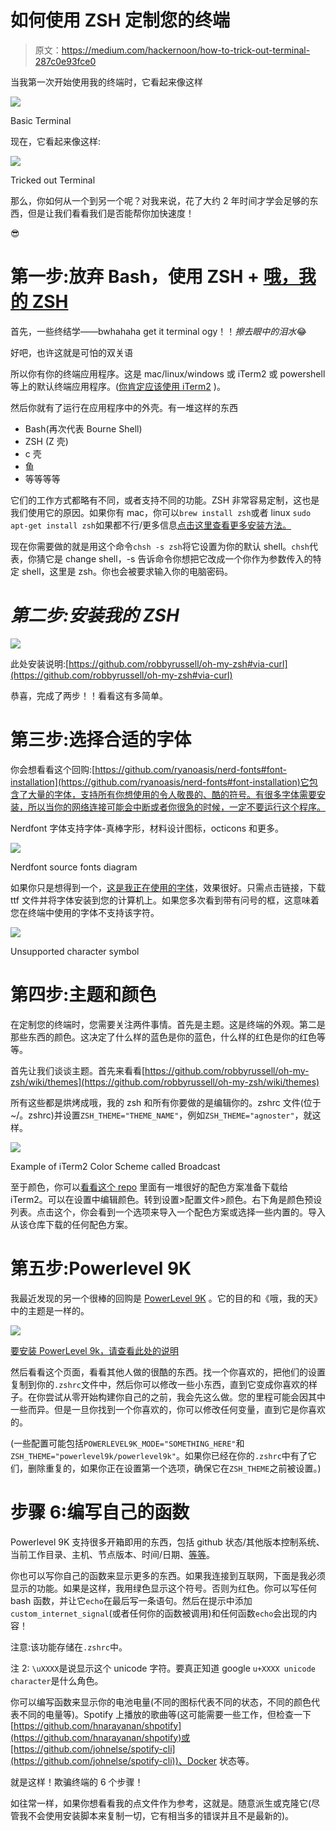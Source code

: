 # 如何使用 ZSH 定制您的终端

> 原文：<https://medium.com/hackernoon/how-to-trick-out-terminal-287c0e93fce0>

当我第一次开始使用我的终端时，它看起来像这样

![](img/5638e30570603959631d5f01a23d6aa0.png)

Basic Terminal

现在，它看起来像这样:

![](img/0ae86f2cb058a1032f1912ec2f3a6449.png)

Tricked out Terminal

那么，你如何从一个到另一个呢？对我来说，花了大约 2 年时间才学会足够的东西，但是让我们看看我们是否能帮你加快速度！

😎

# 第一步:放弃 Bash，使用 ZSH + [哦，我的 ZSH](https://github.com/robbyrussell/oh-my-zsh)

首先，一些终结学——bwhahaha get it terminal ogy！！*擦去眼中的泪水*😂

好吧，也许这就是可怕的双关语

所以你有你的终端应用程序。这是 mac/linux/windows 或 iTerm2 或 powershell 等上的默认终端应用程序。([你肯定应该使用 iTerm2](https://www.iterm2.com/downloads.html) )。

然后你就有了运行在应用程序中的外壳。有一堆这样的东西

*   Bash(再次代表 Bourne Shell)
*   ZSH (Z 壳)
*   c 壳
*   鱼
*   等等等等

它们的工作方式都略有不同，或者支持不同的功能。ZSH 非常容易定制，这也是我们使用它的原因。如果你有 mac，你可以`brew install zsh`或者 linux `sudo apt-get install zsh`如果都不行/更多信息[点击这里查看更多安装方法。](https://github.com/robbyrussell/oh-my-zsh/wiki/Installing-ZSH#install-and-set-up-zsh-as-default)

现在你需要做的就是用这个命令`chsh -s zsh`将它设置为你的默认 shell。`chsh`代表，你猜它是 change shell，-s 告诉命令你想把它改成一个你作为参数传入的特定 shell，这里是 zsh。你也会被要求输入你的电脑密码。

# *第二步:安装我的 ZSH*

![](img/0769f820e6161872a4125153b373e94b.png)

此处安装说明:[https://github.com/robbyrussell/oh-my-zsh#via-curl](https://github.com/robbyrussell/oh-my-zsh#via-curl)

恭喜，完成了两步！！看看这有多简单。

# 第三步:选择合适的字体

你会想看看这个回购:[https://github.com/ryanoasis/nerd-fonts#font-installation](https://github.com/ryanoasis/nerd-fonts#font-installation)它包含了大量的字体，支持所有你想使用的令人敬畏的、酷的符号。有很多字体需要安装，所以当你的网络连接可能会中断或者你很急的时候，一定不要运行这个程序。

Nerdfont 字体支持字体-真棒字形，材料设计图标，octicons 和更多。

![](img/54866ea3ba9b99c5346a4ba39009be37.png)

Nerdfont source fonts diagram

如果你只是想得到一个，[这是我正在使用的字体](https://github.com/ryanoasis/nerd-fonts/blob/master/patched-fonts/DejaVuSansMono/Regular/complete/DejaVu%20Sans%20Mono%20Nerd%20Font%20Complete%20Mono%20Windows%20Compatible.ttf)，效果很好。只需点击链接，下载 ttf 文件并将字体安装到您的计算机上。如果您多次看到带有问号的框，这意味着您在终端中使用的字体不支持该字符。

![](img/d34a080321a8d2101edfc397e6632ab1.png)

Unsupported character symbol

# 第四步:主题和颜色

在定制您的终端时，您需要关注两件事情。首先是主题。这是终端的外观。第二是那些东西的颜色。这决定了什么样的蓝色是你的蓝色，什么样的红色是你的红色等等。

首先让我们谈谈主题。首先来看看[https://github.com/robbyrussell/oh-my-zsh/wiki/themes](https://github.com/robbyrussell/oh-my-zsh/wiki/themes)

所有这些都是烘烤成哦，我的 zsh 和所有你要做的是编辑你的。zshrc 文件(位于~/。zshrc)并设置`ZSH_THEME="THEME_NAME"`，例如`ZSH_THEME="agnoster"`，就这样。

![](img/e7b556ff9199633e92887b1972df2d48.png)

Example of iTerm2 Color Scheme called Broadcast

至于颜色，你可以[看看这个 repo](https://github.com/mbadolato/iTerm2-Color-Schemes) 里面有一堆很好的配色方案准备下载给 iTerm2。可以在设置中编辑颜色。转到设置>配置文件>颜色。右下角是颜色预设列表。点击这个，你会看到一个选项来导入一个配色方案或选择一些内置的。导入从该仓库下载的任何配色方案。

# 第五步:Powerlevel 9K

我最近发现的另一个很棒的回购是 [PowerLevel 9K](https://github.com/bhilburn/powerlevel9k) 。它的目的和《哦，我的天》中的主题是一样的。

![](img/4eaa9a9a202dd31db05e83dd1168177c.png)

[要安装 PowerLevel 9k，请查看此处的说明](https://github.com/bhilburn/powerlevel9k/wiki/Install-Instructions#step-1-install-powerlevel9k)

然后看看这个页面，看看其他人做的很酷的东西。找一个你喜欢的，把他们的设置复制到你的`.zshrc`文件中，然后你可以修改一些小东西，直到它变成你喜欢的样子。在你尝试从零开始构建你自己的之前，我会先这么做。您的里程可能会因其中一些而异。但是一旦你找到一个你喜欢的，你可以修改任何变量，直到它是你喜欢的。

(一些配置可能包括`POWERLEVEL9K_MODE="SOMETHING_HERE"`和`ZSH_THEME="powerlevel9k/powerlevel9k"`。如果你已经在你的`.zshrc`中有了它们，删除重复的，如果你正在设置第一个选项，确保它在`ZSH_THEME`之前被设置。)

# 步骤 6:编写自己的函数

Powerlevel 9K 支持很多开箱即用的东西，包括 github 状态/其他版本控制系统、当前工作目录、主机、节点版本、时间/日期、[等等](https://github.com/bhilburn/powerlevel9k#available-prompt-segments)。

你也可以写你自己的函数来显示更多的东西。如果我连接到互联网，下面是我必须显示的功能。如果是这样，我用绿色显示这个符号。否则为红色。你可以写任何 bash 函数，并让它`echo`在最后写一条语句。然后在提示中添加`custom_internet_signal`(或者任何你的函数被调用)和任何函数`echo`会出现的内容！

注意:该功能存储在`.zshrc`中。

注 2: `\uXXXX`是说显示这个 unicode 字符。要真正知道 google `u+XXXX unicode character`是什么角色。

你可以编写函数来显示你的电池电量(不同的图标代表不同的状态，不同的颜色代表不同的电量等)。Spotify 上播放的歌曲等(这可能需要一些工作，但检查一下[https://github.com/hnarayanan/shpotify](https://github.com/hnarayanan/shpotify)或[https://github.com/johnelse/spotify-cli](https://github.com/johnelse/spotify-cli))、Docker 状态等。

就是这样！欺骗终端的 6 个步骤！

如往常一样，如果你想看看我的点文件作为参考，这就是。随意派生或克隆它(尽管我不会使用安装脚本来复制一切，它有相当多的错误并且不是最新的)。